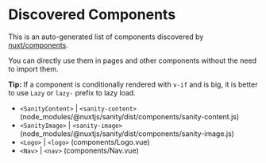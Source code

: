 # Discovered Components

This is an auto-generated list of components discovered by [nuxt/components](https://github.com/nuxt/components).

You can directly use them in pages and other components without the need to import them.

**Tip:** If a component is conditionally rendered with `v-if` and is big, it is better to use `Lazy` or `lazy-` prefix to lazy load.

- `<SanityContent>` | `<sanity-content>` (node_modules/@nuxtjs/sanity/dist/components/sanity-content.js)
- `<SanityImage>` | `<sanity-image>` (node_modules/@nuxtjs/sanity/dist/components/sanity-image.js)
- `<Logo>` | `<logo>` (components/Logo.vue)
- `<Nav>` | `<nav>` (components/Nav.vue)
